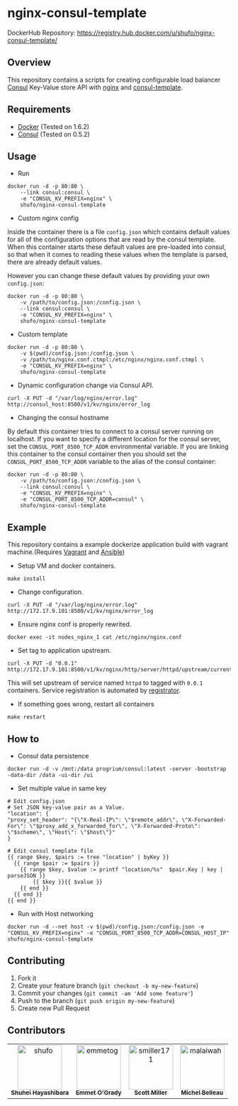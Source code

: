 nginx-consul-template
==============================

DockerHub Repository: https://registry.hub.docker.com/u/shufo/nginx-consul-template/

## Overview

This repository contains a scripts for creating configurable load balancer [Consul](https://www.consul.io/) Key-Value store API with [nginx](http://nginx.org/en/) and [consul-template](https://github.com/hashicorp/consul-template).

## Requirements

- [Docker](https://www.docker.com/) (Tested on 1.6.2)
- [Consul](https://www.consul.io/) (Tested on 0.5.2)

## Usage

- Run 

```
docker run -d -p 80:80 \
    --link consul:consul \
    -e "CONSUL_KV_PREFIX=nginx" \
    shufo/nginx-consul-template
```

- Custom nginx config

Inside the container there is a file `config.json` which contains default values for all of the configuration
options that are read by the consul template. When this container starts these default values are pre-loaded
into consul, so that when it comes to reading these values when the template is parsed, there are already default
values.

However you can change these default values by providing your own `config.json`:

```
docker run -d -p 80:80 \
    -v /path/to/config.json:/config.json \
    --link consul:consul \
    -e "CONSUL_KV_PREFIX=nginx" \
    shufo/nginx-consul-template
```

- Custom template

```
docker run -d -p 80:80 \
    -v $(pwd)/config.json:/config.json \
    -v /path/to/nginx.conf.ctmpl:/etc/nginx/nginx.conf.ctmpl \
    -e "CONSUL_KV_PREFIX=nginx" \
    shufo/nginx-consul-template
```

- Dynamic configuration change via Consul API.

```
curl -X PUT -d "/var/log/nginx/error.log" http://consul_host:8500/v1/kv/nginx/error_log
```

- Changing the consul hostname

By default this container tries to connect to a consul server running on localhost. If you want to specify a different
location for the consul server, set the `CONSUL_PORT_8500_TCP_ADDR` environmental variable. If you are linking this
container to the consul container then you should set the `CONSUL_PORT_8500_TCP_ADDR` variable to the alias of the
consul container:
```
docker run -d -p 80:80 \
    -v /path/to/config.json:/config.json \
    --link consul:consul \
    -e "CONSUL_KV_PREFIX=nginx" \
    -e "CONSUL_PORT_8500_TCP_ADDR=consul" \
    shufo/nginx-consul-template
```


## Example

This repository contains a example dockerize application build with vagrant machine.(Requires [Vagrant](https://www.vagrantup.com/) and [Ansible](http://docs.ansible.com/intro_installation.html))

- Setup VM and docker containers.

```
make install
```

- Change configuration.

```
curl -X PUT -d "/var/log/nginx/error.log" http://172.17.9.101:8500/v1/kv/nginx/error_log
```

- Ensure nginx conf is properly rewrited.

```
docker exec -it nodes_nginx_1 cat /etc/nginx/nginx.conf
```

- Set tag to application upstream.

```
curl -X PUT -d "0.0.1" http://172.17.9.101:8500/v1/kv/nginx/http/server/httpd/upstream/current
```

This will set upstream of service named `httpd` to tagged with `0.0.1` containers. Service registration is automated by [registrator](https://registry.hub.docker.com/u/sttts/registrator/).

- If something goes wrong, restart all containers

```
make restart
```

## How to

- Consul data persistence

```
docker run -d -v /mnt:/data progrium/consul:latest -server -bootstrap -data-dir /data -ui-dir /ui
```

- Set multiple value in same key

```
# Edit config.json
# Set JSON key-value pair as a Value.
"location": {
"proxy_set_header": "{\"X-Real-IP\": \"$remote_addr\", \"X-Forwarded-For\": \"$proxy_add_x_forwarded_for\", \"X-Forwarded-Proto\": \"$scheme\", \"Host\": \"$host\"}"
}

# Edit consul template file
{{ range $key, $pairs := tree "location" | byKey }}
  {{ range $pair := $pairs }}
    {{ range $key, $value := printf "location/%s"  $pair.Key | key | parseJSON }}
    	{{ $key }}{{ $value }}
    {{ end }}
  {{ end }}
{{ end }}
```

- Run with Host networking

```
docker run -d --net host -v $(pwd)/config.json:/config.json -e "CONSUL_KV_PREFIX=nginx" -e "CONSUL_PORT_8500_TCP_ADDR=CONSUL_HOST_IP" shufo/nginx-consul-template
```

## Contributing

1. Fork it
2. Create your feature branch (`git checkout -b my-new-feature`)
3. Commit your changes (`git commit -am 'Add some feature'`)
4. Push to the branch (`git push origin my-new-feature`)
5. Create new Pull Request

## Contributors

<!-- readme: collaborators,contributors -start -->
<table>
<tr>
    <td align="center">
        <a href="https://github.com/shufo">
            <img src="https://avatars.githubusercontent.com/u/1641039?v=4" width="100;" alt="shufo"/>
            <br />
            <sub><b>Shuhei Hayashibara</b></sub>
        </a>
    </td>
    <td align="center">
        <a href="https://github.com/emmetog">
            <img src="https://avatars.githubusercontent.com/u/1182891?v=4" width="100;" alt="emmetog"/>
            <br />
            <sub><b>Emmet O'Grady</b></sub>
        </a>
    </td>
    <td align="center">
        <a href="https://github.com/smiller171">
            <img src="https://avatars.githubusercontent.com/u/3587913?v=4" width="100;" alt="smiller171"/>
            <br />
            <sub><b>Scott Miller</b></sub>
        </a>
    </td>
    <td align="center">
        <a href="https://github.com/malaiwah">
            <img src="https://avatars.githubusercontent.com/u/10375593?v=4" width="100;" alt="malaiwah"/>
            <br />
            <sub><b>Michel Belleau</b></sub>
        </a>
    </td></tr>
</table>
<!-- readme: collaborators,contributors -end -->
